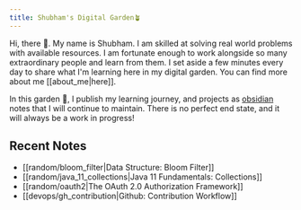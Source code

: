 ```yaml
---
title: Shubham's Digital Garden🪴
---
```


Hi, there 👋. My name is Shubham. I am skilled at solving real world problems with available resources. I am fortunate enough to work alongside so many extraordinary people and learn from them. I set aside a few minutes every day to share what I'm learning here in my digital garden. You can find more about me [[about_me|here]].

In this garden 🏡, I publish my learning journey, and projects as [obsidian](https://obsidian.md/) notes that I will continue to maintain. There is no perfect end state, and it will always be a work in progress!

## Recent Notes
- [[random/bloom_filter|Data Structure: Bloom Filter]]
- [[random/java_11_collections|Java 11 Fundamentals: Collections]]
- [[random/oauth2|The OAuth 2.0 Authorization Framework]]
- [[devops/gh_contribution|Github: Contribution Workflow]]

